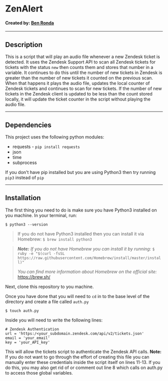 # ZenAlert
#### Created by: [Ben Ronda](https://github.com/ben-ronda)
***
## Description

This is a script that will play an audio file whenever a new Zendesk ticket is detected. It uses the Zendesk Support API to scan all Zendesk tickets for tickets with the status `new` then counts them and stores that number in a variable. It continues to do this until the number of new tickets in Zendesk is greater than the number of new tickets it counted on the previous scan. When that happens it plays the audio file, updates the local counter of Zendesk tickets and continues to scan for new tickets. If the number of new tickets in the Zendesk client is updated to be less than the count stored locally, it will update the ticket counter in the script without playing the audio file.

***
## Dependencies

This project uses the following python modules:
* requests - `pip install requests`
* json
* time
* subprocess

If you don't have pip installed but you are using Python3 then try running `pip3` instead of `pip`

***
## Installation

The first thing you need to do is make sure you have Python3 installed on you machine. In your terminal, run:

`$ python3 --version`
>If you do not have Python3 installed then you can install it via Homebrew:
>`$ brew install python3`

>___Note:___ _If you do not have Homebrew you can install it by running:_
>`$ ruby -e "$(curl -fsSL https://raw.githubusercontent.com/Homebrew/install/master/install)"`
>
>_You can find more information about Homebrew on the official site:_ https://brew.sh/

Next, clone this repository to you machine.

Once you have done that you will need to `cd` in to the base level of the directory and create a file called `auth.py`

`$ touch auth.py`

Inside you will need to write the following lines:

    # Zendesk Authentication
    url = 'https:/<your_subdomain.zendesk.com/api/v2/tickets.json'
    email = 'your_email'
    key = 'your_API_key'

This will allow the tickets script to authenticate the Zendesk API calls.
__Note:__ If you do not want to go through the effort of creating this file you can manually enter these credentials inside the script itself on lines 11-13. If you do this, you may also get rid of or comment out line 8 which calls on auth.py to access those global variables.
